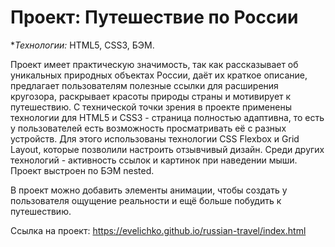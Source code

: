 # **Проект: Путешествие по России**

**Технологии:* HTML5, CSS3, БЭМ.

Проект имеет практическую значимость, так как рассказывает об уникальных природных объектах России, даёт их краткое описание, предлагает пользователям полезные ссылки для расширения кругозора, раскрывает красоты природы страны и мотивирует к путешествию. С технической точки зрения в проекте применены технологии для HTML5 и CSS3 - страница полностью адаптивна, то есть у пользователей есть возможность просматривать её с разных устройств. Для этого использованы технологии CSS Flexbox и Grid Layout, которые позволили настроить отзывчивый дизайн. Среди других технологий - активность ссылок и картинок при наведении мыши. Проект выстроен по БЭМ nested.

В проект можно добавить элементы анимации, чтобы создать у пользователя ощущение реальности и ещё больше побудить к путешествию.

Ссылка на проект: https://evelichko.github.io/russian-travel/index.html
